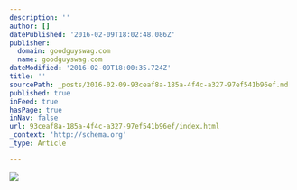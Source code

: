 ```yaml
---
description: ''
author: []
datePublished: '2016-02-09T18:02:48.086Z'
publisher:
  domain: goodguyswag.com
  name: goodguyswag.com
dateModified: '2016-02-09T18:00:35.724Z'
title: ''
sourcePath: _posts/2016-02-09-93ceaf8a-185a-4f4c-a327-97ef541b96ef.md
published: true
inFeed: true
hasPage: true
inNav: false
url: 93ceaf8a-185a-4f4c-a327-97ef541b96ef/index.html
_context: 'http://schema.org'
_type: Article

---
```

![](http://goodguyswag.com/wp-content/uploads/2016/02/image-2-e1455040470182.jpeg)